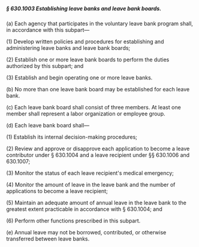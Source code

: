##### § 630.1003 Establishing leave banks and leave bank boards. #####

(a) Each agency that participates in the voluntary leave bank program shall, in accordance with this subpart—

(1) Develop written policies and procedures for establishing and administering leave banks and leave bank boards;

(2) Establish one or more leave bank boards to perform the duties authorized by this subpart; and

(3) Establish and begin operating one or more leave banks.

(b) No more than one leave bank board may be established for each leave bank.

(c) Each leave bank board shall consist of three members. At least one member shall represent a labor organization or employee group.

(d) Each leave bank board shall—

(1) Establish its internal decision-making procedures;

(2) Review and approve or disapprove each application to become a leave contributor under § 630.1004 and a leave recipient under §§ 630.1006 and 630.1007;

(3) Monitor the status of each leave recipient's medical emergency;

(4) Monitor the amount of leave in the leave bank and the number of applications to become a leave recipient;

(5) Maintain an adequate amount of annual leave in the leave bank to the greatest extent practicable in accordance with § 630.1004; and

(6) Perform other functions prescribed in this subpart.

(e) Annual leave may not be borrowed, contributed, or otherwise transferred between leave banks.